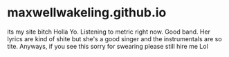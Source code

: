 # maxwellwakeling.github.io
its my site bitch
Holla Yo. 
Listening to metric right now. Good band. Her lyrics are kind of shite but she's a good singer and the instrumentals are so tite.
Anyways, if you see this sorry for swearing please still hire me Lol
